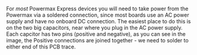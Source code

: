 For *most* Powermax Express devices you will need to take power from the Powermax via a soldered connection, since most boards use an AC power supply and have no onboard DC connection. The easiest place to do this is on the two big capacitors, near where you plug in the AC power supply. Each capcitor has two pins (positive and negative), as you can see in the image, the Positive connections are joined together - we need to solder to either end of this PCB trace.
